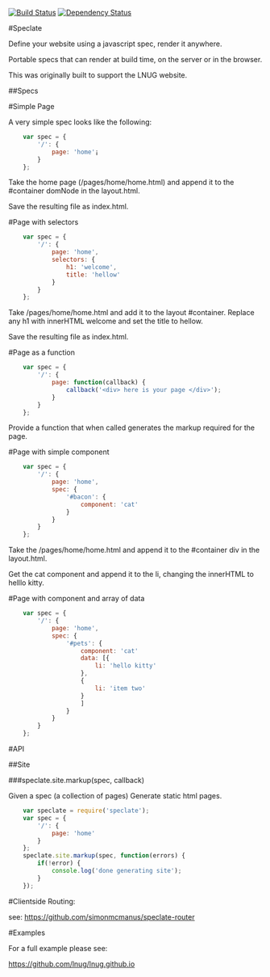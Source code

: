 [![Build Status](https://travis-ci.org/simonmcmanus/speclate.svg?branch=master)](https://travis-ci.org/simonmcmanus/speclate)
[![Dependency Status](https://dependencyci.com/github/simonmcmanus/speclate/badge)](https://dependencyci.com/github/simonmcmanus/speclate)


#Speclate

Define your website using a javascript spec, render it anywhere.

Portable specs that can render at build time, on the server or in the browser.

This was originally built to support the LNUG website.


##Specs



#Simple Page

A very simple spec looks like the following:

```js
    var spec = {
        '/': {
            page: 'home'¡
        }
    };
```

Take the home page (/pages/home/home.html) and append it to the #container domNode in the layout.html.

Save the resulting file as index.html.


#Page with selectors

```js
    var spec = {
        '/': {
            page: 'home',
            selectors: {
                h1: 'welcome',
                title: 'hellow'
            }
        }
    };
```

Take /pages/home/home.html and add it to the layout #container.
Replace any h1 with innerHTML welcome and set the title to hellow.

Save the resulting file as index.html.



#Page as a function

```js
    var spec = {
        '/': {
            page: function(callback) {
                callback('<div> here is your page </div>');
            }
        }
    };
```

Provide a function that when called generates the markup required for the page.


#Page with simple component


```js
    var spec = {
        '/': {
            page: 'home',
            spec: {
                '#bacon': {
                    component: 'cat'
                }
            }
        }
    };
```

Take the /pages/home/home.html and append it to the #container div in the layout.html.

Get the cat component and append it to the li, changing the innerHTML to helllo kitty.


#Page with component and array of data

```js
    var spec = {
        '/': {
            page: 'home',
            spec: {
                '#pets': {
                    component: 'cat'
                    data: [{
                        li: 'hello kitty'
                    },
                    {
                        li: 'item two'
                    }
                    ]
                }
            }
        }
    };
```

#API

##Site

###speclate.site.markup(spec, callback)

Given a spec (a collection of pages) Generate static html pages.


```js
    var speclate = require('speclate');
    var spec = {
        '/': {
            page: 'home'
        }
    };
    speclate.site.markup(spec, function(errors) {
        if(!error) {
            console.log('done generating site');
        }
    });
```

#Clientside Routing:

see:
https://github.com/simonmcmanus/speclate-router


#Examples

For a full example please see:

https://github.com/lnug/lnug.github.io
